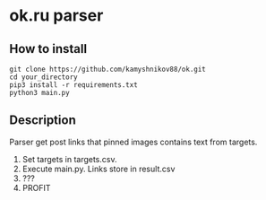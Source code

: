 # ok.ru parser

## How to install

```sssss
git clone https://github.com/kamyshnikov88/ok.git
cd your_directory
pip3 install -r requirements.txt
python3 main.py
```

## Description

Parser get post links that pinned images contains text from targets.
1. Set targets in targets.csv.
2. Execute main.py. Links store in result.csv
3. ??? 
4. PROFIT